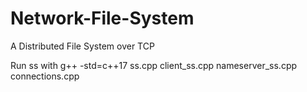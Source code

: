 # Network-File-System
A Distributed File System over TCP


Run ss with g++ -std=c++17 ss.cpp client_ss.cpp nameserver_ss.cpp connections.cpp